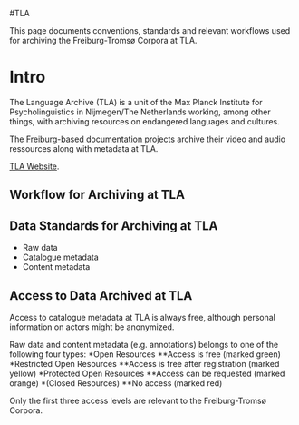 #TLA

This page documents conventions, standards and relevant workflows used for archiving the Freiburg-Tromsø Corpora at TLA.

# Intro

The Language Archive (TLA) is a unit of the Max Planck Institute for Psycholinguistics in Nijmegen/The Netherlands working, among other things, with archiving resources on endangered languages and cultures.

The [Freiburg-based documentation projects](freiburg.html) archive their video and audio ressources along with metadata at TLA.

[TLA Website](http://tla.mpi.nl/).

## Workflow for Archiving at TLA

## Data Standards for Archiving at TLA

- Raw data
- Catalogue metadata
- Content metadata

## Access to Data Archived at TLA

Access to catalogue metadata at TLA is always free, although personal information on actors might be anonymized.

Raw data and content metadata (e.g. annotations) belongs to one of the following four types:
*Open Resources
\*\*Access is free (marked green)
*Restricted Open Resources
**Access is free after registration (marked yellow)
\*Protected Open Resources
**Access can be requested (marked orange)
\*(Closed Resources)
\*\*No access (marked red)

Only the first three access levels are relevant to the Freiburg-Tromsø Corpora.
